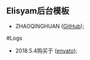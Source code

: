 ##  Elisyam后台模板

- ZHAOQINGHUAN ([GitHub](http://github.com/zhaoqinghuan));

#Logs
 -   2018.5.4购买于 ([envato](http://coderthemes.com/Elisyam/));
        
